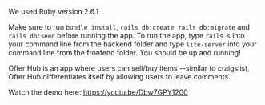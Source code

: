 We used Ruby version 2.6.1

Make sure to run ```bundle install```, ```rails db:create```, ```rails db:migrate``` and ```rails db:seed``` before running the app. 
To run the app, type ```rails s``` into your command line from the backend folder and type ```lite-server``` into your command line from the frontend folder. You should be up and running!

Offer Hub is an app where users can sell/buy items --similar to craigslist, Offer Hub differentiates itself by allowing users to leave comments.

Watch the demo here: https://youtu.be/Dbw7GPY1200
